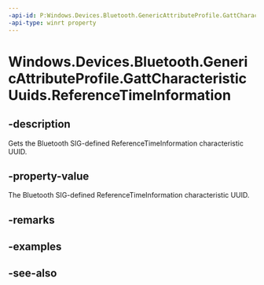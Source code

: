 ```yaml
---
-api-id: P:Windows.Devices.Bluetooth.GenericAttributeProfile.GattCharacteristicUuids.ReferenceTimeInformation
-api-type: winrt property
---
```


<!-- Property syntax
public System.Guid ReferenceTimeInformation { get; }
-->

# Windows.Devices.Bluetooth.GenericAttributeProfile.GattCharacteristicUuids.ReferenceTimeInformation

## -description
Gets the Bluetooth SIG-defined ReferenceTimeInformation characteristic UUID.

## -property-value
The Bluetooth SIG-defined ReferenceTimeInformation characteristic UUID.

## -remarks

## -examples

## -see-also
